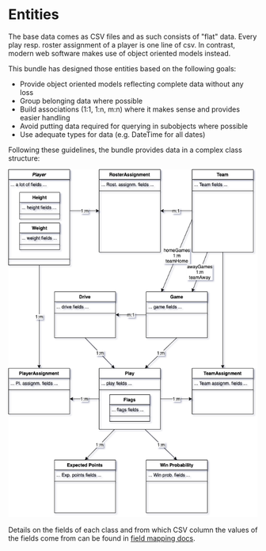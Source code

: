 Entities
========

The base data comes as CSV files and as such consists of "flat" data. 
Every play resp. roster assignment of a player is one line of csv.
In contrast, modern web software makes use of object oriented models instead.

This bundle has designed those entities based on the following goals:

* Provide object oriented models reflecting complete data without any loss
* Group belonging data where possible
* Build associations (1:1, 1:n, m:n) where it makes sense and provides easier handling
* Avoid putting data required for querying in subobjects where possible
* Use adequate types for data (e.g. DateTime for all dates)

Following these guidelines, the bundle provides data in a complex class structure:

![Class diagram](class_diagram_rosters.png)

Details on the fields of each class and from which CSV column the values of the fields come from can be found in [field mapping docs](field_mapping.md).
